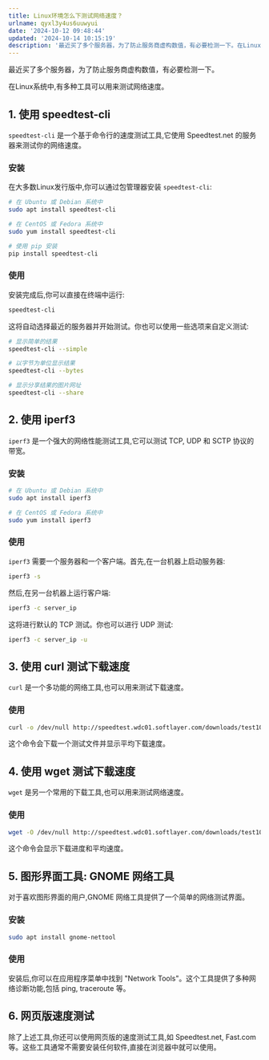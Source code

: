 ```yaml
---
title: Linux环境怎么下测试网络速度？
urlname: qyxl3y4us6uuwyui
date: '2024-10-12 09:48:44'
updated: '2024-10-14 10:15:19'
description: '最近买了多个服务器，为了防止服务商虚构数值，有必要检测一下。在Linux系统中,有多种工具可以用来测试网络速度。1. 使用 speedtest-clispeedtest-cli 是一个基于命令行的速度测试工具,它使用 Speedtest.net 的服务器来测试你的网络速度。安装在大多数Linu...'
---
```

最近买了多个服务器，为了防止服务商虚构数值，有必要检测一下。



在Linux系统中,有多种工具可以用来测试网络速度。

## 1. 使用 speedtest-cli
`speedtest-cli` 是一个基于命令行的速度测试工具,它使用 Speedtest.net 的服务器来测试你的网络速度。

### 安装
在大多数Linux发行版中,你可以通过包管理器安装 `speedtest-cli`:

```bash
# 在 Ubuntu 或 Debian 系统中
sudo apt install speedtest-cli

# 在 CentOS 或 Fedora 系统中
sudo yum install speedtest-cli

# 使用 pip 安装
pip install speedtest-cli
```

### 使用
安装完成后,你可以直接在终端中运行:

```bash
speedtest-cli
```

这将自动选择最近的服务器并开始测试。你也可以使用一些选项来自定义测试:

```bash
# 显示简单的结果
speedtest-cli --simple

# 以字节为单位显示结果
speedtest-cli --bytes

# 显示分享结果的图片网址
speedtest-cli --share
```

## 2. 使用 iperf3
`iperf3` 是一个强大的网络性能测试工具,它可以测试 TCP, UDP 和 SCTP 协议的带宽。

### 安装
```bash
# 在 Ubuntu 或 Debian 系统中
sudo apt install iperf3

# 在 CentOS 或 Fedora 系统中
sudo yum install iperf3
```

### 使用
`iperf3` 需要一个服务器和一个客户端。首先,在一台机器上启动服务器:

```bash
iperf3 -s
```

然后,在另一台机器上运行客户端:

```bash
iperf3 -c server_ip
```

这将进行默认的 TCP 测试。你也可以进行 UDP 测试:

```bash
iperf3 -c server_ip -u
```

## 3. 使用 curl 测试下载速度
`curl` 是一个多功能的网络工具,也可以用来测试下载速度。

### 使用
```bash
curl -o /dev/null http://speedtest.wdc01.softlayer.com/downloads/test10.zip
```

这个命令会下载一个测试文件并显示平均下载速度。

## 4. 使用 wget 测试下载速度
`wget` 是另一个常用的下载工具,也可以用来测试网络速度。

### 使用
```bash
wget -O /dev/null http://speedtest.wdc01.softlayer.com/downloads/test10.zip
```

这个命令会显示下载进度和平均速度。

## 5. 图形界面工具: GNOME 网络工具
对于喜欢图形界面的用户,GNOME 网络工具提供了一个简单的网络测试界面。

### 安装
```bash
sudo apt install gnome-nettool
```

### 使用
安装后,你可以在应用程序菜单中找到 "Network Tools"。这个工具提供了多种网络诊断功能,包括 ping, traceroute 等。

## 6. 网页版速度测试
除了上述工具,你还可以使用网页版的速度测试工具,如 Speedtest.net, Fast.com 等。这些工具通常不需要安装任何软件,直接在浏览器中就可以使用。

